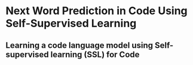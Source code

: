 # Next Word Prediction in Code Using Self-Supervised Learning
## Learning a code language model using Self-supervised learning (SSL) for Code
